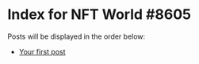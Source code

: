 # Index for NFT World #8605
Posts will be displayed in the order below:

- [Your first post](./001-first.md)

